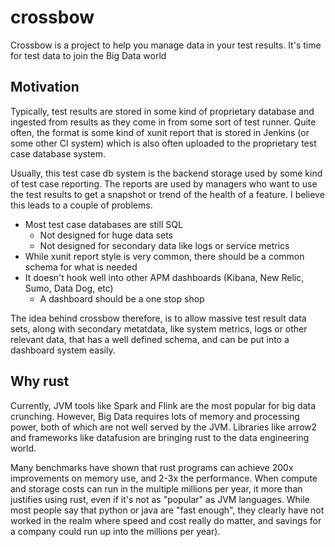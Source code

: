# crossbow

Crossbow is a project to help you manage data in your test results.  It's time for test data to join the Big Data world

## Motivation

Typically, test results are stored in some kind of proprietary database and ingested from results as they come in from
some sort of test runner.  Quite often, the format is some kind of xunit report that is stored in Jenkins (or some other
CI system) which is also often uploaded to the proprietary test case database system.

Usually, this test case db system is the backend storage used by some kind of test case reporting. The reports are used
by managers who want to use the test results to get a snapshot or trend of the health of a feature.  I believe this
leads to a couple of problems.

- Most test case databases are still SQL 
    - Not designed for huge data sets
    - Not designed for secondary data like logs or service metrics
- While xunit report style is very common, there should be a common schema for what is needed
- It doesn't hook well into other APM dashboards (Kibana, New Relic, Sumo, Data Dog, etc)
    - A dashboard should be a one stop shop

The idea behind crossbow therefore, is to allow massive test result data sets, along with secondary metatdata, like
system metrics, logs or other relevant data, that has a well defined schema, and can be put into a dashboard system
easily.

## Why rust

Currently, JVM tools like Spark and Flink are the most popular for big data crunching.  However, Big Data requires lots
of memory and processing power, both of which are not well served by the JVM. Libraries like arrow2 and frameworks like
datafusion are bringing rust to the data engineering world.

Many benchmarks have shown that rust programs can achieve 200x improvements on memory use, and 2-3x the performance.
When compute and storage costs can run in the multiple millions per year, it more than justifies using rust, even if
it's not as "popular" as JVM languages.  While most people say that python or java are "fast enough", they clearly have
not worked in the realm where speed and cost really do matter, and savings for a company could run up into the millions
per year).
